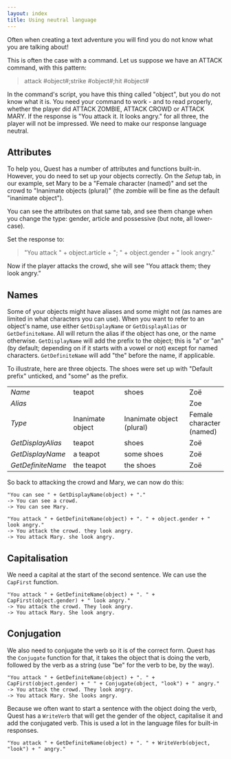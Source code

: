 ```yaml
---
layout: index
title: Using neutral language
---
```


Often when creating a text adventure you will find you do not know what you are talking about!

This is often the case with a command. Let us suppose we have an ATTACK command, with this pattern:

> attack #object#;strike #object#;hit #object#

In the command's script, you have this thing called "object", but you do not know what it is. You need your command to work - and to read properly, whether the player did ATTACK ZOMBIE, ATTACK CROWD or ATTACK MARY. If the response is "You attack it. It looks angry." for all three, the player will not be impressed. We need to make our response language neutral.


Attributes
----------

To help you, Quest has a number of attributes and functions built-in. However, you do need to set up your objects correctly. On the _Setup_ tab, in our example, set Mary to be a "Female character (named)" and set the crowd to "Inanimate objects (plural)" (the zombie will be fine as the default "inanimate object").

You can see the attributes on that same tab, and see them change when you change the type: gender, article and possessive (but note, all lower-case).

Set the response to:

> "You attack " + object.article + "; " + object.gender + " look angry."

Now if the player attacks the crowd, she will see "You attack them; they look angry."


Names
-----

Some of your objects might have aliases and some might not (as names are limited in what characters you can use). When you want to refer to an object's name, use either `GetDisplayName` or `GetDisplayAlias` or `GetDefiniteName`. All will return the alias if the object has one, or the name otherwise. `GetDisplayName` will add the prefix to the object; this is "a" or "an" (by default; depending on if it starts with a vowel or not) except for named characters. `GetDefiniteName` will add "the" before the name, if applicable.

To illustrate, here are three objects. The shoes were set up with "Default prefix" unticked, and "some" as the prefix.

<table>
  <tr><td><i>Name</i></td><td>teapot</td><td>shoes</td><td>Zoë</td></tr>
  <tr><td><i>Alias</i></td><td></td><td></td><td>Zoe</td></tr>
  <tr><td><i>Type</i></td><td>Inanimate object</td><td>Inanimate object (plural)</td><td>Female</br>character<br/>(named)</td></tr>
  <tr><td><i>GetDisplayAlias</i></td><td>teapot</td><td>shoes</td><td>Zoë</td></tr>
  <tr><td><i>GetDisplayName</i></td><td>a teapot</td><td>some shoes</td><td>Zoë</td></tr>
  <tr><td><i>GetDefiniteName</i></td><td>the teapot</td><td>the shoes</td><td>Zoë</td></tr>
</table>

So back to attacking the crowd and Mary, we can now do this:

```
"You can see " + GetDisplayName(object) + "."
-> You can see a crowd.
-> You can see Mary.

"You attack " + GetDefiniteName(object) + ". " + object.gender + " look angry."
-> You attack the crowd. they look angry.
-> You attack Mary. she look angry.
```


Capitalisation
--------------

We need a capital at the start of the second sentence. We can use the `CapFirst` function.

```
"You attack " + GetDefiniteName(object) + ". " + CapFirst(object.gender) + " look angry."
-> You attack the crowd. They look angry.
-> You attack Mary. She look angry.
```


Conjugation
------------

We also need to conjugate the verb so it is of the correct form. Quest has the `Conjugate` function for that, it takes the object that is doing the verb, followed by the verb as a string (use "be" for the verb to be, by the way).

```
"You attack " + GetDefiniteName(object) + ". " + CapFirst(object.gender) + " " + Conjugate(object, "look") + " angry."
-> You attack the crowd. They look angry.
-> You attack Mary. She looks angry.
```

Because we often want to start a sentence with the object doing the verb, Quest has a `WriteVerb` that will get the gender of the object, capitalise it and add the conjugated verb. This is used a lot in the language files for built-in responses.

```
"You attack " + GetDefiniteName(object) + ". " + WriteVerb(object, "look") + " angry."
```